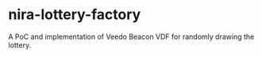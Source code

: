 # nira-lottery-factory
A PoC and implementation of Veedo Beacon VDF for randomly drawing the lottery.
